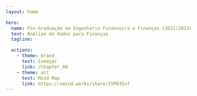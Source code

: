 ```yaml
---
layout: home

hero:
  name: Pós-Graduação em Engenharia Financeira e Finanças (2022/2023)
  text: Análise de dados para Finanças
  tagline: 

  actions:
    - theme: brand
      text: Começar
      link: /Chapter_00
    - theme: alt
      text: Mind Map
      link: https://xmind.works/share/1VM935vf
---
```




